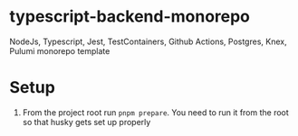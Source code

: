 # typescript-backend-monorepo
NodeJs, Typescript, Jest, TestContainers, Github Actions, Postgres, Knex, Pulumi monorepo template

# Setup

1. From the project root run `pnpm prepare`. You need to run it from the root so that husky gets set up properly